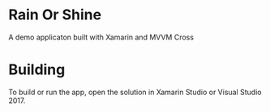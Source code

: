 
# Rain Or Shine

A demo applicaton built with Xamarin and MVVM Cross

# Building

To build or run the app, open the solution in Xamarin Studio or Visual Studio 2017.


